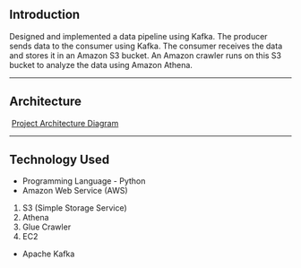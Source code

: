 ## Introduction

Designed and implemented a data pipeline using Kafka. The producer sends data to the consumer using Kafka. The consumer receives the data and stores it in an Amazon S3 bucket. An Amazon crawler runs on this S3 bucket to analyze the data using Amazon Athena.

--- 
## Architecture

 [Project Architecture Diagram](Architecture.png)

--- 
## Technology Used

-   Programming Language - Python
-   Amazon Web Service (AWS)

1.  S3 (Simple Storage Service)
2.  Athena
3.  Glue Crawler
4.  EC2

-   Apache Kafka
